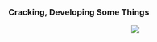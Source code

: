 ### Cracking, Developing Some Things
<div align = "center">
<img src="https://lanyard-profile-readme.vercel.app/api/938401082105806909">
</div>

